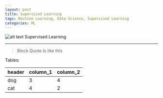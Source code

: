 ```yaml
---
layout: post
title: Supervised Learning
tags: Machine Learning, Data Science, Supervised Learning
categories: ML
---
```


![alt text Supervised Learning](https://media.geeksforgeeks.org/wp-content/uploads/20231121154747/Supervised-learning.png)

-----------------------------

> Block Quote
> Is like this

Tables:

| header | column_1 | column_2 |
| --- | --- | --- |
| dog | 3 | 4 |
| cat | 4 | 2 |
